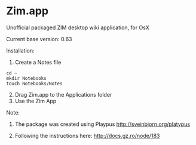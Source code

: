 # Zim.app

Unofficial packaged ZIM desktop wiki application, for OsX

Current base version: 0.63

Installation:
1. Create a Notes file
```
cd ~
mkdir Notebooks
touch Notebooks/Notes
```
2. Drag Zim.app to the Applications folder
3. Use the Zim App


Note:
1. The package was created using Playpus
http://sveinbjorn.org/platypus

2. Following the instructions here:
http://docs.gz.ro/node/183



